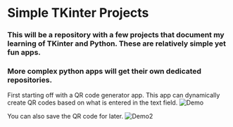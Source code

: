 # Simple TKinter Projects
### This will be a repository with a few projects that document my learning of TKinter and Python. These are relatively simple yet fun apps.
### More complex python apps will get their own dedicated repositories.

First starting off with a QR code generator app.
This app can dynamically create QR codes based on what is entered in the text field.
![Demo]()

You can also save the QR code for later.
![Demo2]()
